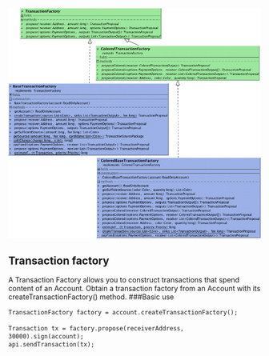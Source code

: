 ![Transaction Factory](transactionfactory.png)
## Transaction factory
A Transaction Factory allows you to construct transactions that spend content of an Account. 
Obtain a transaction factory from an Account with its createTransactionFactory() method.
###Basic use
```
TransactionFactory factory = account.createTransactionFactory();

Transaction tx = factory.propose(receiverAddress, 30000).sign(account);
api.sendTransaction(tx);
```